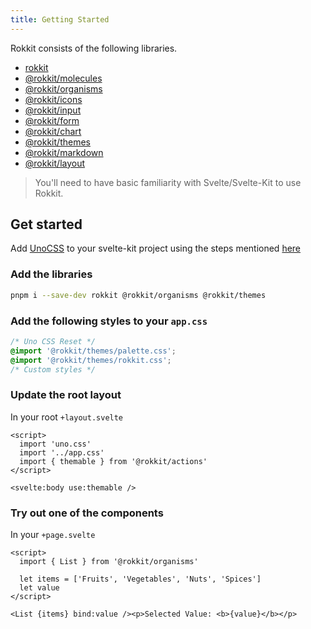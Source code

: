 ```yaml
---
title: Getting Started
---
```


Rokkit consists of the following libraries.

- [rokkit](https://www.npmjs.com/package/@rokkit/atoms)
- [@rokkit/molecules](https://www.npmjs.com/package/@rokkit/molecules)
- [@rokkit/organisms](https://www.npmjs.com/package/@rokkit/organisms)
- [@rokkit/icons](https://www.npmjs.com/package/@rokkit/icons)
- [@rokkit/input](https://www.npmjs.com/package/@rokkit/input)
- [@rokkit/form](https://www.npmjs.com/package/@rokkit/form)
- [@rokkit/chart](https://www.npmjs.com/package/@rokkit/chart)
- [@rokkit/themes](https://www.npmjs.com/package/@rokkit/themes)
- [@rokkit/markdown](https://www.npmjs.com/package/@rokkit/markdown)
- [@rokkit/layout](https://www.npmjs.com/package/@rokkit/layout)

> You'll need to have basic familiarity with Svelte/Svelte-Kit to use Rokkit.

## Get started

Add [UnoCSS](https://github.com/unocss/unocss) to your svelte-kit project using the steps mentioned [here](https://unocss.dev/integrations/vite#sveltekit)

### Add the libraries

```bash
pnpm i --save-dev rokkit @rokkit/organisms @rokkit/themes
```

### Add the following styles to your `app.css`

```css
/* Uno CSS Reset */
@import '@rokkit/themes/palette.css';
@import '@rokkit/themes/rokkit.css';
/* Custom styles */
```

### Update the root layout

In your root `+layout.svelte`

```svelte
<script>
  import 'uno.css'
  import '../app.css'
  import { themable } from '@rokkit/actions'
</script>

<svelte:body use:themable />
```

### Try out one of the components

In your `+page.svelte`

```svelte
<script>
  import { List } from '@rokkit/organisms'

  let items = ['Fruits', 'Vegetables', 'Nuts', 'Spices']
  let value
</script>

<List {items} bind:value /><p>Selected Value: <b>{value}</b></p>
```
